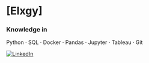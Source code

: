 # [Elxgy]

### Knowledge in
Python · SQL · Docker · Pandas · Jupyter · Tableau · Git

[![LinkedIn](https://img.shields.io/badge/LinkedIn-0077B5?style=flat&logo=linkedin&logoColor=white)](https://www.linkedin.com/in/bernardozg/)
